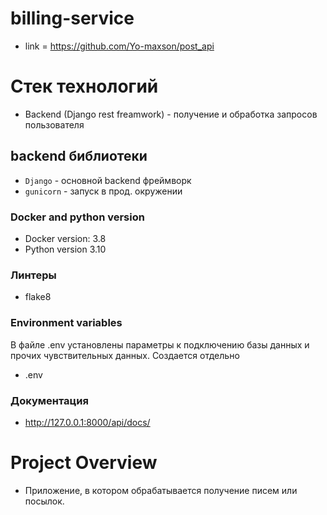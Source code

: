 # billing-service

* link = https://github.com/Yo-maxson/post_api

# Стек технологий

- Backend (Django rest freamwork) - получение и обработка запросов пользователя

## backend библиотеки
* `Django` - основной backend фреймворк
* `gunicorn` - запуск в прод. окружении

### Docker and python version 
* Docker version: 3.8
* Python version 3.10

### Линтеры
* flake8

### Environment variables
В файле .env установлены параметры к подключению базы данных и прочих чувствительных данных. Создается отдельно
* .env

### Документация
* http://127.0.0.1:8000/api/docs/

# Project Overview
- Приложение, в котором обрабатывается получение писем или посылок.





